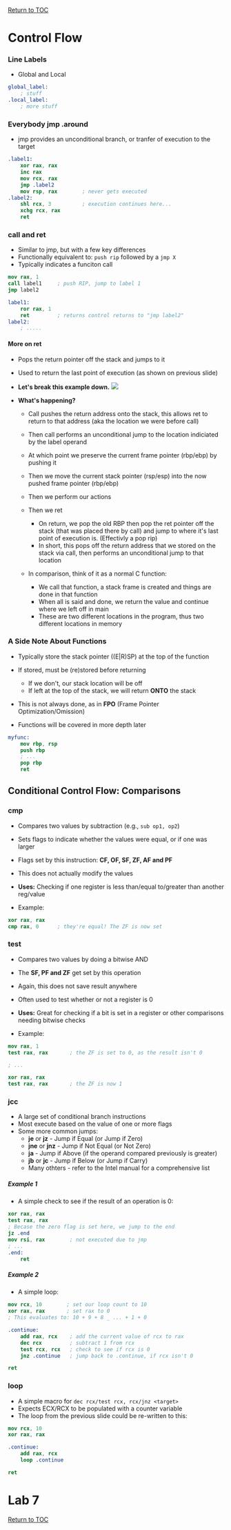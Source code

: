 <a href="https://github.com/CyberTrainingUSAF/06-Debugging-Assembly/blob/master/00-Table-of-Contents.md" rel="Return to TOC"> Return to TOC </a>

# Control Flow

### Line Labels

* Global and Local

```nasm
global_label:
    ; stuff
.local_label:
    ; more stuff
```

### Everybody jmp .around

* jmp provides an unconditional branch, or tranfer of execution to the target

```nasm
.label1:
    xor rax, rax
    inc rax
    mov rcx, rax
    jmp .label2
    mov rsp, rax        ; never gets executed
.label2:
    shl rcx, 3          ; execution continues here...
    xchg rcx, rax
    ret
```

### call and ret

* Similar to jmp, but with a few key differences
* Functionally equivalent to: `push rip` followed by a `jmp X`
* Typically indicates a funciton call

```nasm
mov rax, 1
call label1     ; push RIP, jump to label 1
jmp label2

label1:
    ror rax, 1
    ret         ; returns control returns to "jmp label2"
label2:
    ; .....
```

#### More on ret

* Pops the return pointer off the stack and jumps to it
* Used to return the last point of execution (as shown on previous slide)

* **Let's break this example down.**
![](/imgs/crazy_stack.png)

* **What's happening?**
    * Call pushes the return address onto the stack, this allows ret to return to that address (aka the location we were before call)
    * Then call performs an unconditional jump to the location indiciated by the label operand
    * At which point we preserve the current frame pointer (rbp/ebp) by pushing it
    * Then we move the current stack pointer (rsp/esp) into the now pushed frame pointer (rbp/ebp)
    * Then we perform our actions
    * Then we ret
        * On return, we pop the old RBP then pop the ret pointer off the stack (that was placed there by call) and jump to where it's last point of execution is. (Effectivly a pop rip)
        * In short, this pops off the return address that we stored on the stack via call, then performs an unconditional jump to that location

    * In comparison, think of it as a normal C function:
        * We call that function, a stack frame is created and things are done in that function
        * When all is said and done, we return the value and continue where we left off in main
        * These are two different locations in the program, thus two different locations in memory

### A Side Note About Functions

* Typically store the stack pointer ((E|R)SP) at the top of the function
* If stored, must be (re)stored before returning
    * If we don't, our stack location will be off
    * If left at the top of the stack, we will return **ONTO** the stack
* This is not always done, as in **FPO** (Frame Pointer Optimization/Omission)
  
* Functions will be covered in more depth later

```nasm
myfunc:
    mov rbp, rsp
    push rbp
    ; ...
    pop rbp
    ret
```

## Conditional Control Flow: Comparisons

### cmp

* Compares two values by subtraction (e.g., `sub op1, op2`)
* Sets flags to indicate whether the values were equal, or if one was larger
* Flags set by this instruction: **CF, OF, SF, ZF, AF and PF**
* This does not actually modify the values
* **Uses:** Checking if one register is less than/equal to/greater than another reg/value

* Example:

```nasm
xor rax, rax
cmp rax, 0      ; they're equal! The ZF is now set
```

### test

* Compares two values by doing a bitwise AND
* The **SF, PF and ZF** get set by this operation
* Again, this does not save result anywhere
* Often used to test whether or not a register is 0
* **Uses:** Great for checking if a bit is set in a register or other comparisons needing bitwise checks

* Example:

```nasm
mov rax, 1
test rax, rax       ; the ZF is set to 0, as the result isn't 0

; ...

xor rax, rax
test rax, rax       ; the ZF is now 1
```

### jcc

* A large set of conditional branch instructions
* Most execute based on the value of one or more flags
* Some more common jumps:
    * **je** or **jz** - Jump if Equal (or Jump if Zero)
    * **jne** or **jnz** - Jump if Not Equal (or Not Zero)
    * **ja** - Jump if Above (if the operand compared previously is greater)
    * **jb** or **jc** - Jump if Below (or Jump if Carry)
    * Many othters - refer to the Intel manual for a comprehensive list

##### Example 1

* A simple check to see if the result of an operation is 0:

```nasm
xor rax, rax
test rax, rax
; Becase the zero flag is set here, we jump to the end
jz .end
mov rsi, rax        ; not executed due to jmp
; ...
.end:
    ret
```

##### Example 2

* A simple loop:

```nasm
mov rcx, 10        ; set our loop count to 10
xor rax, rax       ; set rax to 0
; This evaluates to: 10 + 9 + 8 _ ... + 1 + 0

.continue:
    add rax, rcx    ; add the current value of rcx to rax
    dec rcx         ; subtract 1 from rcx
    test rcx, rcx   ; check to see if rcx is 0
    jnz .continue   ; jump back to .continue, if rcx isn't 0

ret
```

### loop

* A simple macro for `dec rcx/test rcx, rcx/jnz <target>`
* Expects ECX/RCX to be populated with a counter variable
* The loop from the previous slide could be re-written to this:

```nasm
mov rcx, 10
xor rax, rax

.continue: 
    add rax, rcx
    loop .continue

ret
```


# Lab 7

<a href="https://github.com/CyberTrainingUSAF/06-Debugging-Assembly/blob/master/00-Table-of-Contents.md" rel="Return to TOC"> Return to TOC </a>
